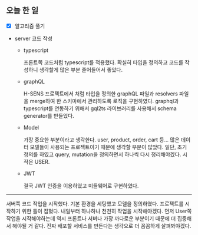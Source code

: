 ## 오늘 한 일
* [X] 알고리즘 풀기

- server 코드 작성
  - typescript
  
    프론트쪽 코드처럼 typescript를 적용했다. 확실히 타입을 정의하고 코드를 작성하니 생각할게 많은 부분 줄어들어서 좋았다.
    
  - graphQL
  
    H-SENS 프로젝트에서 처럼 타입을 정의한 graphQL 파일과 resolvers 파일을 merge하여 한 스키마에서 관리하도록 로직을 구현하였다. 
    graphql과 typescript를 연동하기 위해서 gql2ts 라이브러리를 사용해서 schema generator를 만들었다.
    
  - Model
  
    가장 중요한 부분이라고 생각한다.
    user, product, order, cart 등... 많은 데이터 모델들이 사용되는 프로젝트이기 때문에 생각할 부분이 많았다.
    일단, 초기 정의를 하였고 query, mutation을 정의하면서 하나씩 다시 정리해야겠다. 
    시작은 USER.
    
  - JWT
  
    결국 JWT 인증을 이용하였고 미들웨어로 구현하였다.
    

--------

서버쪽 코드 작업을 시작했다. 기본 환경을 세팅했고 모델을 정의하였다. 프로젝트를 시작하기 위한 틀이 잡혔다. 내일부터 하나하나 천천히 작업을 시작해야겠다.
먼저 User쪽 작업을 시작해야하는데 역시 프론트나 서버나 가장 까다로운 부분이기 때문에 더 집중해서 해야될 거 같다.
진짜 배포할 서비스를 만든다는 생각으로 더 꼼꼼하게 살펴봐야겠다.
